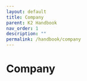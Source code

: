 ```yaml
---
layout: default
title: Company
parent: K2 Handbook
nav_order: 1
description: ""
permalink: /handbook/company
---
```


# Company
